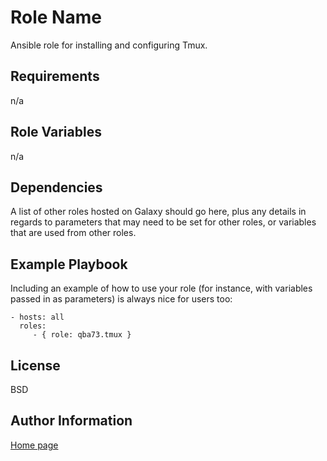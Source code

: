 Role Name
=========

Ansible role for installing and configuring Tmux.

Requirements
------------

n/a

Role Variables
--------------

n/a

Dependencies
------------

A list of other roles hosted on Galaxy should go here, plus any details in regards to parameters that may need to be set for other roles, or variables that are used from other roles.

Example Playbook
----------------

Including an example of how to use your role (for instance, with variables passed in as parameters) is always nice for users too:

    - hosts: all
      roles:
         - { role: qba73.tmux }

License
-------

BSD

Author Information
------------------

[Home page](http://cloudcoder.cc)


